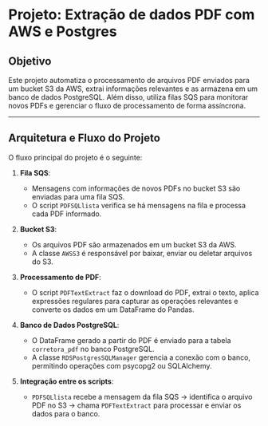 # Projeto: Extração de dados PDF com AWS e Postgres

## Objetivo
Este projeto automatiza o processamento de arquivos PDF enviados para um bucket S3 da AWS, extrai informações relevantes e as armazena em um banco de dados PostgreSQL. Além disso, utiliza filas SQS para monitorar novos PDFs e gerenciar o fluxo de processamento de forma assíncrona.

---

## Arquitetura e Fluxo do Projeto

O fluxo principal do projeto é o seguinte:

1. **Fila SQS**:  
   - Mensagens com informações de novos PDFs no bucket S3 são enviadas para uma fila SQS.  
   - O script `PDFSQLlista` verifica se há mensagens na fila e processa cada PDF informado.

2. **Bucket S3**:  
   - Os arquivos PDF são armazenados em um bucket S3 da AWS.  
   - A classe `AWSS3` é responsável por baixar, enviar ou deletar arquivos do S3.

3. **Processamento de PDF**:  
   - O script `PDFTextExtract` faz o download do PDF, extrai o texto, aplica expressões regulares para capturar as operações relevantes e converte os dados em um DataFrame do Pandas.  

4. **Banco de Dados PostgreSQL**:  
   - O DataFrame gerado a partir do PDF é enviado para a tabela `corretora_pdf` no banco PostgreSQL.  
   - A classe `RDSPostgresSQLManager` gerencia a conexão com o banco, permitindo operações com psycopg2 ou SQLAlchemy.

5. **Integração entre os scripts**:  
   - `PDFSQLlista` recebe a mensagem da fila SQS → identifica o arquivo PDF no S3 → chama `PDFTextExtract` para processar e enviar os dados para o banco.



